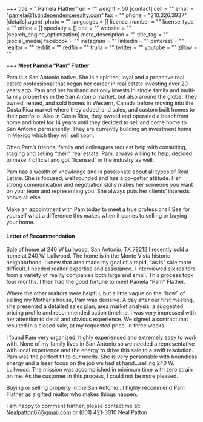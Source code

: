 +++
title = " Pamela Flather"
url = ""
weight = 50
[contact]
cell = ""
email = "pamela@1stindependencerealty.com"
fax = ""
phone = "210.326.3937"
[details]
agent_photo = ""
languages = []
license_number = ""
license_type = ""
office = []
specialty = []
title = ""
website = ""
[search_engine_optimization]
meta_description = ""
title_tag = ""
[social_media]
facebook = ""
instagram = ""
linkedin = ""
pinterest = ""
realtor = ""
reddit = ""
redfin = ""
trulia = ""
twitter = ""
youtube = ""
zillow = ""

+++
**Meet Pamela “Pam” Flather**

Pam is a San Antonio native. She is a spirited, loyal and a proactive real estate professional that began her career in real estate investing over 20 years ago. Pam and her husband not only invests in single family and multi-family properties in the San Antonio market, but also around the globe. They owned, rented, and sold homes in Western, Canada before moving into the Costa Rica market where they added land sales, and custom built homes to their portfolio. Also in Costa Rica, they owned and operated a beachfront home and hotel for 14 years until they decided to sell and come home to San Antonio permanently. They are currently building an investment home in Mexico which they will sell soon.

Often Pam’s friends, family and colleagues request help with consulting, staging and selling “their" real estate. Pam, always willing to help, decided to make it official and got “licensed” in the industry as well.

Pam has a wealth of knowledge and is passionate about all types of Real Estate. She is focused, well rounded and has a go-getter attitude. Her strong communication and negotiation skills makes her someone you want on your team and representing you. She always puts her clients’ interests above all else.

Make an appointment with Pam today to meet a true professional! See for yourself what a difference this makes when it comes to selling or buying your home.

#### **Letter of Recommendation**

Sale of home at 240 W Lullwood, San Antonio, TX 78212 I recently sold a home at 240 W. Lullwood. The home is in the Monte Vista historic neighborhood. I knew that area made my goal of a rapid, “as is” sale more difficult. I needed realtor expertise and assistance. I interviewed six realtors from a variety of reality companies both large and small. This process took four months. I then had the good fortune to meet Pamela “Pam” Flather.

 Where the other realtors were helpful, but a little vague on the “how” of selling my Mother’s house, Pam was decisive. A day after our first meeting, she presented a detailed sales plan, area market analysis, a suggested pricing profile and recommended action timeline. I was very impressed with her attention to detail and obvious experience. We signed a contract that resulted in a closed sale, at my requested price, in three weeks.

I found Pam very organized, highly experienced and extremely easy to work with. None of my family lives in San Antonio so we needed a representative with local experience and the energy to drive this sale to a swift resolution. Pam was the perfect fit to our needs. She is very personable with boundless energy and a laser focus on the job we had at hand…selling 240 W. Lullwood. The mission was accomplished in minimum time with zero strain on me. As the customer in this process, I could not be more pleased. 

Buying or selling property in the San Antonio…I highly recommend Pam Flather as a gifted realtor who makes things happen. 

I am happy to comment further, please contact me at: Nealpatton67@gmail.com or (601) 421-3010 Neal Patton